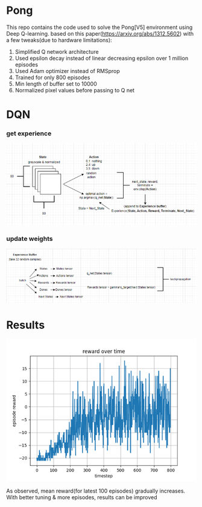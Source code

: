 # Pong
This repo contains the code used to solve the Pong[V5] environment using Deep Q-learning. 
based on this paper(https://arxiv.org/abs/1312.5602) with a few tweaks(due to hardware limitations):
1) Simplified Q network architecture
2) Used epsilon decay instead of linear decreasing epsilon over 1 million episodes
3) Used Adam optimizer instead of RMSprop
4) Trained for only 800 episodes
5) Min length of buffer set to 10000
6) Normalized pixel values before passing to Q net

# DQN
### get experience
![alt text](https://github.com/kwquan/farama-Pong/blob/main/get_experience.png)

### update weights
![alt text](https://github.com/kwquan/farama-Pong/blob/main/update_weights.png)

# Results
![alt text](https://github.com/kwquan/farama-Pong/blob/main/pong_result.png)

As observed, mean reward(for latest 100 episodes) gradually increases. With better tuning & more episodes, results can be improved
